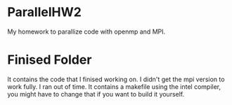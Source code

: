 # ParallelHW2
My homework to parallize code with openmp and MPI.

# Finised Folder
It contains the code that I finised working on. I didn't get the mpi version to work fully. I ran out of time. It contains a makefile using the intel compiler, you might have to change that if you want to build it yourself.
